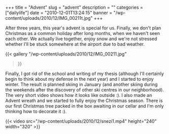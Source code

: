 +++
title = "Advent"
slug = "advent"
description = ""
categories = ["dailylife"]
date = "2010-12-01T13:24:15"
banner = "/wp-content/uploads/2010/12/IMG_00211t.jpg"
+++

After three years, this year's advent is special for us. Finally, we don't plan Christmas as a
common holiday after long months, when we haven't seen each other. We actually live together, enjoy
snow and we're not stressed whether I'll be stuck somewhere at the airport due to bad weather.



{{< gallery
    "/wp-content/uploads/2010/12/IMG_00211.jpg"
>}}

Finally, I got rid of the school and writing of my thesis (although I'll certainly begin to think
about my defense in the next year) and I started to enjoy winter. The result is planned skiing in
January (and another skiing during the weekends after the discovery of other ski centres in our
neighborhood). The very short video shows how it looks like outside :). I also made an Advent
wreath and we started to fully enjoy the Christmas  season. There is our first Christmas tree
packed in the box awaiting in  our cellar and I'm only thinking how to decorate it :).


{{< video src="/wp-content/uploads/2010/12/snezi1.mp4" height="240" width="320" >}}


